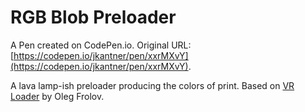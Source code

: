 # RGB Blob Preloader

A Pen created on CodePen.io. Original URL: [https://codepen.io/jkantner/pen/xxrMXvY](https://codepen.io/jkantner/pen/xxrMXvY).

A lava lamp-ish preloader producing the colors of print. Based on [VR Loader](https://cdn.dribbble.com/users/108183/videos/53173/vr_loader_8_large_preview.mp4) by Oleg Frolov.
